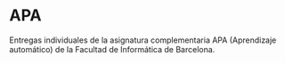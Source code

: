 # APA
Entregas individuales de la asignatura complementaria APA (Aprendizaje automático) de la Facultad de Informática de Barcelona.
